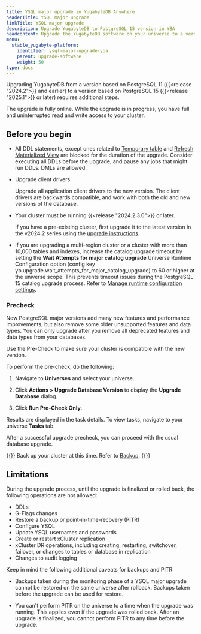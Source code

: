 ```yaml
---
title: YSQL major upgrade in YugabyteDB Anywhere
headerTitle: YSQL major upgrade
linkTitle: YSQL major upgrade
description: Upgrade YugabyteDB to PostgreSQL 15 version in YBA
headcontent: Upgrade the YugabyteDB software on your universe to a version that supports PG15
menu:
  stable_yugabyte-platform:
    identifier: ysql-major-upgrade-yba
    parent: upgrade-software
    weight: 50
type: docs
---
```


Upgrading YugabyteDB from a version based on PostgreSQL 11 ({{<release "2024.2">}} and earlier) to a version based on PostgreSQL 15 ({{<release "2025.1">}} or later) requires additional steps.

The upgrade is fully online. While the upgrade is in progress, you have full and uninterrupted read and write access to your cluster.

## Before you begin

- All DDL statements, except ones related to [Temporary table](../../../api/ysql/the-sql-language/creating-and-using-temporary-schema-objects/temporary-tables-views-sequences-and-indexes/) and [Refresh Materialized View](../../../api/ysql/the-sql-language/statements/ddl_refresh_matview/) are blocked for the duration of the upgrade. Consider executing all DDLs before the upgrade, and pause any jobs that might run DDLs. DMLs are allowed.
- Upgrade client drivers.

    Upgrade all application client drivers to the new version. The client drivers are backwards compatible, and work with both the old and new versions of the database.
- Your cluster must be running {{<release "2024.2.3.0">}} or later.

    If you have a pre-existing cluster, first upgrade it to the latest version in the v2024.2 series using the [upgrade instructions](../upgrade-software/).

- If you are upgrading a multi-region cluster or a cluster with more than 10,000 tables and indexes, increase the catalog upgrade timeout by setting the **Wait Attempts for major catalog upgrade** Universe Runtime Configuration option (config key yb.upgrade.wait_attempts_for_major_catalog_upgrade) to 60 or higher at the universe scope. This prevents timeout issues during the PostgreSQL 15 catalog upgrade process. Refer to [Manage runtime configuration settings](../../administer-yugabyte-platform/manage-runtime-config/). <!-- TODO Remove for 2025.1.1-->

### Precheck

New PostgreSQL major versions add many new features and performance improvements, but also remove some older unsupported features and data types. You can only upgrade after you remove all deprecated features and data types from your databases.

Use the Pre-Check to make sure your cluster is compatible with the new version.

To perform the pre-check, do the following:

1. Navigate to **Universes** and select your universe.

1. Click **Actions > Upgrade Database Version** to display the **Upgrade Database** dialog.

1. Click **Run Pre-Check Only**.

Results are displayed in the task details. To view tasks, navigate to your universe **Tasks** tab.

After a successful upgrade precheck, you can proceed with the usual database upgrade.

{{<tip title="Backup">}}
Back up your cluster at this time. Refer to [Backup](../../../reference/configuration/yugabyted/#backup).
{{</tip>}}

## Limitations

During the upgrade process, until the upgrade is finalized or rolled back, the following operations are not allowed:

- DDLs
- G-Flags changes
- Restore a backup or point-in-time-recovery (PITR)
- Configure YSQL
- Update YSQL usernames and passwords
- Create or restart xCluster replication
- xCluster DR operations, including creating, restarting, switchover, failover, or changes to tables or database in replication
- Changes to audit logging

Keep in mind the following additional caveats for backups and PITR:

- Backups taken during the monitoring phase of a YSQL major upgrade cannot be restored on the same universe after rollback. Backups taken before the upgrade can be used for restore.

- You can't perform PITR on the universe to a time when the upgrade was running. This applies even if the upgrade was rolled back. After an upgrade is finalized, you cannot perform PITR to any time before the upgrade.
